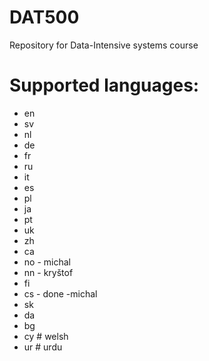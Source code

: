 DAT500
======

Repository for Data-Intensive systems course

Supported languages:
======

- en
- sv
- nl
- de
- fr
- ru
- it
- es
- pl
- ja
- pt
- uk
- zh
- ca
- no - michal
- nn - kryštof
- fi
- cs - done -michal 
- sk
- da
- bg
- cy # welsh
- ur # urdu 
